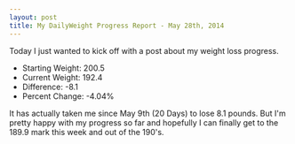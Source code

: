 ```yaml
---
layout: post
title: My DailyWeight Progress Report - May 28th, 2014
---
```


Today I just wanted to kick off with a post about my weight loss progress.

* Starting Weight: 200.5
* Current Weight: 192.4
* Difference: -8.1
* Percent Change: -4.04%

It has actually taken me since May 9th (20 Days) to lose 8.1 pounds. But I'm pretty happy with my progress so far and hopefully I can finally get to the 189.9 mark this week and out of the 190's.

